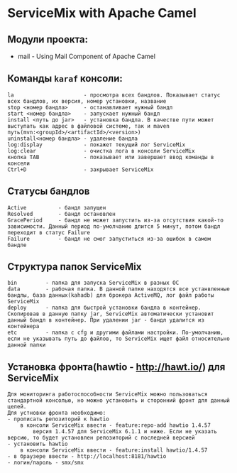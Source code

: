 # ServiceMix with Apache Camel

## Модули проекта:

* mail - Using Mail Component of Apache Camel

## Команды `karaf` консоли:
	la 						- просмотра всех бандлов. Показывает статус всех бандлов, их версия, номер установки, название
	stop <номер бандла>		- останавливает нужный бандл
	start <номер бандла> 	- запускает нужный бандл
	install <путь до jar>	- установка бандла. В качестве пути может выступать как адрес в файловой системе, так и maven
	путь(mvn:<groupId>/<artifactId>/<version>)
	uninstall<номер бандла> - удаление бандла
	log:display				- покажет текущий лог ServiceMix
	log:clear				- очистка лога в консоли ServiceMix
	кнопка TAB				- показывает или завершает ввод команды в консели
	Ctrl+D 					- закрывает ServiceMix
	
## Статусы бандлов
	Active			- бандл запущен
	Resolved		- бандл остановлен
	GracePeriod		- бандл не может запустить из-за отсутствия какой-то зависимости. Данный период по-умолчанию длится 5 минут, потом бандл переходит в статус Failure
	Failure			- бандл не смог запуститься из-за ошибок в самом бандле
	
## Структура папок ServiceMix
	bin			- папка для запуска ServiceMix в разных ОС
	data		- рабочая папка. В данной папке находятся все устанвленные бандлы, база данных(kahadb) для брокера ActiveMQ, лог файл работы ServiceMix
	deploy		- папка для быстрой установки бандла в контейнер. Скопировав в данную папку jar, ServiceMix автоматически установит данный бандл в контейнер. При удалении jar - бандл удалится из контейнера
	etc			- папка с cfg и другими файлами настройки. По-умолчанию, если не указывать путь до файлов, то ServiceMix ищет файл относительно данной папки
	
## Установка фронта(hawtio - http://hawt.io/) для ServiceMix
	Для мониторинга работоспособности ServiceMix можно пользоваться стандартной консолью, но можно установить и сторонний фронт для данный целей.
	Для устновки фронта необходимо:
	- прописать репозиторий к hawtio 
		в консоли ServiceMix ввести - feature:repo-add hawtio 1.4.57
			версия 1.4.57 для ServiceMix 6.1.1 и ниже. Если не указать версию, то будет установлен репозиторий с последней версией
	- установить hawtio
		в консоли ServiceMix ввести - feature:install hawtio/1.4.57
	- в браузере ввести - http://localhost:8181/hawtio
	- логин/пароль - smx/smx